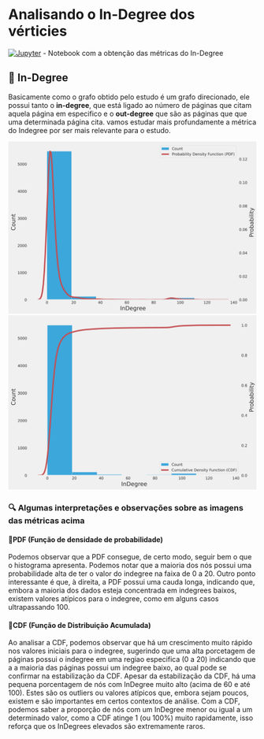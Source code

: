 # Analisando o In-Degree dos vérticies

[![Jupyter](https://img.shields.io/badge/-Notebook-191A1B?style=flat-square&logo=jupyter)](./indegree.ipynb) - Notebook com a obtenção das métricas do In-Degree

## 🔶 In-Degree

Basicamente como o grafo obtido pelo estudo é um grafo direcionado, ele possui tanto o **in-degree**, que está ligado ao número de páginas que citam aquela página em especifico e o **out-degree** que são as páginas que que uma determinada página cita. vamos estudar mais profundamente a métrica do Indegree por ser mais relevante para o estudo.

<p align="center">
    <img width=600 src="./imgs/probability_density_function.png"/>
    <img width=600 src="./imgs/cumulative_density_function.png"/>
</p>

### 🔍 Algumas interpretações e observações sobre as imagens das métricas acima

#### 🔹PDF (Função de densidade de probabilidade)

Podemos observar que a PDF consegue, de certo modo, seguir bem o que o histograma apresenta. Podemos notar que a maioria dos nós possui uma probabilidade alta de ter o valor do indegree na faixa de 0 a 20. Outro ponto interessante é que, à direita, a PDF possui uma cauda longa, indicando que, embora a maioria dos dados esteja concentrada em indegrees baixos, existem valores atípicos para o indegree, como em alguns casos ultrapassando 100.

#### 🔹CDF (Função de Distribuição Acumulada)

Ao analisar a CDF, podemos observar que há um crescimento muito rápido nos valores iniciais para o indegree, sugerindo que uma alta porcetagem de páginas possui o indegree em uma regiao especifica (0 a 20) indicando que a a maioria das páginas possui um indegree baixo, ao qual pode se confirmar na estabilização da CDF. Apesar da estabilização da CDF, há uma pequena porcentagem de nós com InDegree muito alto (acima de 60 e até 100). Estes são os outliers ou valores atípicos que, embora sejam poucos, existem e são importantes em certos contextos de análise. Com a CDF, podemos saber a proporção de nós com um InDegree menor ou igual a um determinado valor, como a CDF atinge 1 (ou 100%) muito rapidamente, isso reforça que os InDegrees elevados são extremamente raros.
